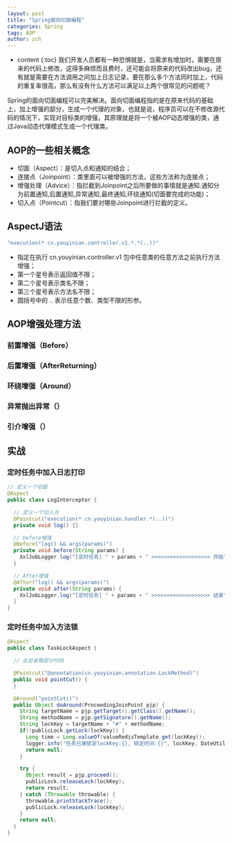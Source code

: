 ```yaml
---
layout: post
title: "Spring面向切面编程"
categories: Spring
tags: AOP
author: zch
---
```


* content
{:toc}
我们开发人员都有一种恐惧就是，当需求有增加时，需要在原来的代码上修改，这得多麻烦而且费时，还可能会将原来的代码改出bug，还有就是需要在方法调用之间加上日志记录，要在那么多个方法同时加上，代码的重复率很高，那么有没有什么方法可以满足以上两个很常见的问题呢？

Spring的面向切面编程可以完美解决。面向切面编程指的是在原来代码的基础上，加上增强的部分，生成一个代理的对象，也就是说，程序员可以在不修改源代码的情况下，实现对目标类的增强，其原理就是将一个被AOP动态增强的类，通过Java动态代理模式生成一个代理类。









## AOP的一些相关概念

- 切面（Aspect）：是切入点和通知的结合；
- 连接点（Joinpoint）：类里面可以被增强的方法，这些方法称为连接点；
- 增强处理（Advice）：指拦截到Joinpoint之后所要做的事情就是通知.通知分为前置通知,后置通知,异常通知,最终通知,环绕通知(切面要完成的功能)；
- 切入点（Pointcut）：指我们要对哪些Joinpoint进行拦截的定义。



## AspectJ语法

```java
"execution(* cn.youyinian.controller.v1.*.*(..))"
```

- 指定在执行 cn.youyinian.controller.v1 包中任意类的任意方法之前执行方法增强；
- 第一个星号表示返回值不限；
- 第二个星号表示类名不限；
- 第三个星号表示方法名不限；
- 圆括号中的 .. 表示任意个数、类型不限的形参。



## AOP增强处理方法

### 前置增强（Before）



### 后置增强（AfterReturning）



### 环绕增强（Around）



### 异常抛出异常（）



### 引介增强（）







## 实战

### 定时任务中加入日志打印





```java
// 定义一个切面
@Aspect
public class LogInterceptor {

  // 定义一个切入点
  @Pointcut("execution(* cn.youyinian.handler.*(..))")
  private void log() {}

  // before增强
  @Before("log() && args(params)")
  private void before(String params) {
    XxlJobLogger.log("[定时任务] " + params + " >>>>>>>>>>>>>>>>>>> 开始");
  }

  // After增强
  @After("log() && args(params)")
  private void after(String params) {
    XxlJobLogger.log("[定时任务] " + params + " >>>>>>>>>>>>>>>>>>> 结束");
  }
}
```







### 定时任务中加入方法锁



```java
@Aspect
public class TaskLockAspect {

  // 此处省略部分代码

  @Pointcut("@annotation(cn.youyinian.annotation.LockMethod)")
  public void pointCut() {
  }

  @Around("pointCut()")
  public Object doAround(ProceedingJoinPoint pjp) {
    String targetName = pjp.getTarget().getClass().getName();
    String methodName = pjp.getSignature().getName();
    String lockKey = targetName + "#" + methodName;
    if(!publicLock.getLock(lockKey)) {
      Long time = Long.valueOf(valueRedisTemplate.get(lockKey));
      logger.info("任务已被锁定lockKey:{}, 锁定时间:{}", lockKey, DateUtil.format(new Date(time), "yyyy-MM-dd HH:mm:ss"));
      return null;
    }

    try {
      Object result = pjp.proceed();
      publicLock.releaseLock(lockKey);
      return result;
    } catch (Throwable throwable) {
      throwable.printStackTrace();
      publicLock.releaseLock(lockKey);
    }
    return null;
  }
}
```




